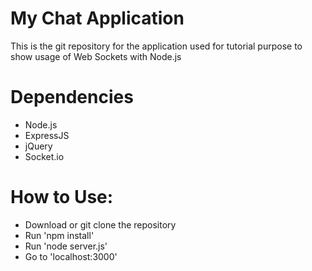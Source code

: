 My Chat Application
===

This is the git repository for the application used for tutorial purpose to show usage of Web Sockets with Node.js

Dependencies
===
* Node.js
* ExpressJS
* jQuery
* Socket.io

How to Use:
===
* Download or git clone the repository
* Run 'npm install'
* Run 'node server.js'
* Go to 'localhost:3000'